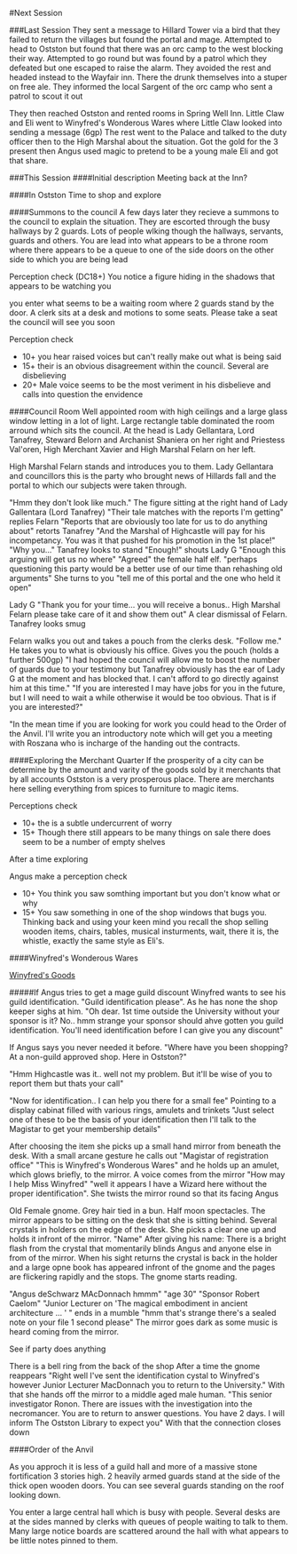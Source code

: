 #Next Session

###Last Session
They sent a message to Hillard Tower via a bird that they failed to return the villages but found the portal and mage. Attempted to head to Ostston but found that there was an orc camp to the west blocking their way. Attempted to go round but was found by a patrol which they defeated but one escaped to raise the alarm. They avoided the rest and headed instead to the Wayfair inn. There the drunk themselves into a stuper on free ale. They informed the local Sargent of the orc camp who sent a patrol to scout it out

They then reached Ostston and rented rooms in Spring Well Inn. Little Claw and Eli went to Winyfred's Wonderous Wares where Little Claw looked into sending a message (6gp)
The rest went to the Palace and talked to the duty officer then to the High Marshal about the situation. Got the gold for the 3 present then Angus used magic to pretend to be a young male Eli and got that share.

###This Session
####Initial description
Meeting back at the Inn?

####In Ostston
Time to shop and explore

####Summons to the council
A few days later they recieve a summons to the council to explain the situation.
They are escorted through the busy hallways by 2 guards. Lots of people wlking though the hallways, servants, guards and others. You are lead into what appears to be a throne room where there appears to be a queue to one of the side doors on the other side to which you are being lead

Perception check (DC18+)
You notice a figure hiding in the shadows that appears to be watching you

you enter what seems to be a waiting room where 2 guards stand by the door. A clerk sits at a desk and motions to some seats. Please take a seat the council will see you soon

Perception check

* 10+ you hear raised voices but can't really make out what is being said
* 15+ their is an obvious disagreement within the council. Several are disbelieving
* 20+ Male voice seems to be the most veriment in his disbelieve and calls into question the envidence

####Council Room
Well appointed room with high ceilings and a large glass window letting in a lot of light. Large rectangle table dominated the room arround which sits the council. At the head is Lady Gellantara, Lord Tanafrey, Steward Belorn and Archanist Shaniera on her right and Priestess Val'oren, High Merchant Xavier and High Marshal Felarn on her left.

High Marshal Felarn stands and introduces you to them. Lady Gellantara and councillors this is the party who brought news of Hillards fall and the portal to which our subjects were taken through.

"Hmm they don't look like much." The figure sitting at the right hand of Lady Gallentara (Lord Tanafrey)
"Their tale matches with the reports I'm getting" replies Felarn
"Reports that are obviously too late for us to do anything about" retorts Tanafrey
"And the Marshal of Highcastle will pay for his incompetancy. You was it that pushed for his promotion in the 1st place!"
"Why you..." Tanafrey looks to stand
"Enough!" shouts Lady G "Enough this arguing will get us no where"
"Agreed" the female half elf. "perhaps questioning this party would be a better use of our time than rehashing old arguments"
She turns to you "tell me of this portal and the one who held it open"

Lady G
"Thank you for your time... you will receive a bonus.. High Marshal Felarn please take care of it and show them out" A clear dismissal of Felarn. Tanafrey looks smug

Felarn walks you out and takes a pouch from the clerks desk. "Follow me." He takes you to what is obviously his office. Gives you the pouch (holds a further 500gp)
"I had hoped the council will allow me to boost the number of guards due to your testimony but Tanafrey obviously has the ear of Lady G at the moment and has blocked that. I can't afford to go directly against him at this time." "If you are interested I may have jobs for you in the future, but I will need to wait a while otherwise it would be too obvious. That is if you are interested?"

"In the mean time if you are looking for work you could head to the Order of the Anvil. I'll write you an introductory note which will get you a meeting with Roszana who is incharge of the handing out the contracts.

####Exploring the Merchant Quarter
If the prosperity of a city can be determine by the amount and varity of the goods sold by it merchants that by all accounts Ostston is a very prosperous place. There are merchants here selling everything from spices to furniture to magic items.

Perceptions check 
* 10+ the is a subtle undercurrent of worry
* 15+ Though there still appears to be many things on sale there does seem to be a number of empty shelves

After a time exploring

Angus make a perception check

* 10+ You think you saw somthing important but you don't know what or why
* 15+ You saw something in one of the shop windows that bugs you. Thinking back and using your keen mind you recall the shop selling wooden items, chairs, tables, musical insturments, wait, there it is, the whistle, exactly the same style as Eli's.


####Winyfred's Wonderous Wares

[Winyfred's Goods](https://github.com/Beloth/Ostston/blob/master/Locations/Ostston/places/Winyfred's%20Wonderous%20Wares.md) 

#####If Angus tries to get a mage guild discount
Winyfred wants to see his guild identification. "Guild identification please". As he has none the shop keeper sighs at him. "Oh dear. 1st time outside the University without your sponsor is it? No.. hmm strange your sponsor should ahve gotten you guild identification. You'll need identification before I can give you any discount"

If Angus says you never needed it before. "Where have you been shopping? At a non-guild approved shop. Here in Ostston?"

"Hmm Highcastle was it.. well not my problem. But it'll be wise of you to report them but thats your call"

"Now for identification.. I can help you there for a small fee" Pointing to a display cabinat filled with various rings, amulets and trinkets "Just select one of these to be the basis of your identification then I'll talk to the Magistar to get your membership details"

After choosing the item she picks up a small hand mirror from beneath the desk. With a small arcane gesture he calls out "Magistar of registration office" "This is Winyfred's Wonderous Wares" and he holds up an amulet, which glows briefly, to the mirror. A voice comes from the mirror "How may I help Miss Winyfred" "well it appears I have a Wizard here without the proper identification". She twists the mirror round so that its facing Angus

Old Female gnome. Grey hair tied in a bun. Half moon spectacles. The mirror appears to be sitting on the desk that she is sitting behind. Several crystals in holders on the edge of the desk. She picks a clear one up and holds it infront of the mirror. "Name" After giving his name: There is a bright flash from the crystal that momentarily blinds Angus and anyone else in from of the mirror. When his sight returns the crystal is back in the holder and a large opne book has appeared infront of the gnome and the pages are flickering rapidly and the stops. The gnome starts reading.

"Angus deSchwarz MAcDonnach hmmm" "age 30" "Sponsor Robert Caelom" "Junior Lecturer on 'The magical embodiment in ancient architecture ... ' " ends in a mumble "hmm that's strange there's a sealed note on your file 1 second please" The mirror goes dark as some music is heard coming from the mirror.

See if party does anything

There is a bell ring from the back of the shop After a time the gnome reappears "Right well I've sent the identification cystal to Winyfred's however Junior Lecturer MacDonnach you to return to the University." With that she hands off the mirror to a middle aged male human. "This senior investigator Ronon. There are issues with the investigation into the necromancer. You are to return to answer questions. You have 2 days. I will inform The Ostston Library to expect you" With that the connection closes down

####Order of the Anvil

As you approch it is less of a guild hall and more of a massive stone fortification 3 stories high. 2 heavily armed guards stand at the side of the thick open wooden doors. You can see several guards standing on the roof looking down.

You enter a large central hall which is busy with people. Several desks are at the sides manned by clerks with queues of people waiting to talk to them. Many large notice boards are scattered around the hall with what appears to be little notes pinned to them.
